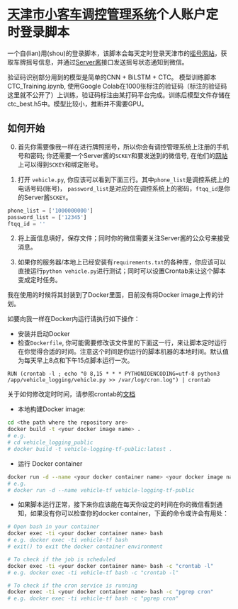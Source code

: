 # [天津市小客车调控管理系统](http://xkctk.jtys.tj.gov.cn/)个人账户定时登录脚本

一个自(lian)用(shou)的登录脚本，该脚本会每天定时登录天津市的[摇号网站](http://xkctk.jtys.tj.gov.cn/)，获取车牌摇号信息，并通过[Server酱](http://sc.ftqq.com/3.version)接口发送摇号状态通知到微信。  

验证码识别部分用到的模型是简单的CNN + BiLSTM + CTC。
模型训练脚本CTC_Training.ipynb, 使用Google Colab在1000张标注的验证码（标注的验证码这里就不公开了）上训练，验证码标注由某打码平台完成。训练后模型文件存储在ctc_best.h5中。模型比较小，推断并不需要GPU。

## 如何开始

0. 首先你需要像我一样在进行牌照摇号，所以你会有调控管理系统上注册的手机号和密码; 你还需要一个Server酱的```SCKEY```和要发送到的微信号, 在他们的[网站](http://sc.ftqq.com/3.version)上可以得到```SCKEY```和绑定账号。

1. 打开 ```vehicle.py```, 你应该可以看到下面三行。其中```phone_list```是调控系统上的电话号码(账号)，
```password_list```是对应的在调控系统上的密码，```ftqq_id```是你的Server酱```SCKEY```。

```python
phone_list = ['1000000000']
password_list = ['12345']
ftqq_id = ''
```

2. 将上面信息填好，保存文件；同时你的微信需要关注Server酱的公众号来接受消息。

3. 如果你的服务器/本地上已经安装有```requirements.txt```的各种库，你应该可以直接运行``` python vehicle.py ```进行测试；同时可以设置Crontab来让这个脚本变成定时任务。

我在使用的时候将其封装到了Docker里面，目前没有将Docker image上传的计划。

如要向我一样在Docker内运行请执行如下操作：
- 安装并启动Docker
- 检查```Dockerfile```, 你可能需要修改该文件里的下面这一行，来让脚本定时运行在你觉得合适的时间。注意这个时间是你运行的脚本机器的本地时间。默认值为每天早上8点和下午15点脚本运行一次。
```
RUN (crontab -l ; echo "0 8,15 * * * PYTHONIOENCODING=utf-8 python3 /app/vehicle_logging/vehicle.py >> /var/log/cron.log") | crontab
```
关于如何修改定时时间，请参照crontab的[文档](https://man7.org/linux/man-pages/man5/crontab.5.html)

- 本地构建Docker image:
```bash
cd <the path where the repository are>
docker build -t <your docker image name> . 
# e.g.
# cd vehicle_logging_public
# docker build -t vehicle-logging-tf-public:latest . 
```
- 运行 Docker container
```bash
docker run -d --name <your docker container name> <your docker image name>
# e.g.
# docker run -d --name vehicle-tf vehicle-logging-tf-public
```
- 如果脚本运行正常，接下来你应该能在每天你设定的时间在你的微信看到通知，如果没有你可以检查你的docker container，下面的命令或许会有用处：
```bash
# Open bash in your container
docker exec -ti <your docker container name> bash 
# e.g. docker exec -ti vehicle-tf bash
# exit() to exit the docker container environment

# To check if the job is scheduled
docker exec -ti <your docker container name> bash -c "crontab -l"
# e.g. docker exec -ti vehicle-tf bash -c "crontab -l"

# To check if the cron service is running
docker exec -ti <your docker container name> bash -c "pgrep cron"
# e.g. docker exec -ti vehicle-tf bash -c "pgrep cron"
```